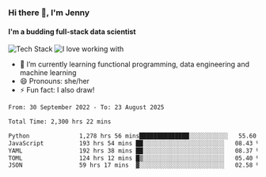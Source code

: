### Hi there 👋, I'm Jenny
#### I'm a budding full-stack data scientist

![Tech Stack](https://github-readme-tech-stack.vercel.app/api/cards?title=Tech+Stack&fontFamily=sans-serif&lineCount=2&theme=catppuccin_mocha&line1=python%2Cpython%2C3776AB%3Bscala%2Cscala%2CDC322F%3Bterraform%2Cterraform%2C844FBA%3Bpostgresql%2Cpostgres%2C4169E1%3B&line2=amazonwebservices%2Caws%2Cf5e0dc%3Bgooglecloud%2Cgcp%2C4285F4%3Bdocker%2Cdocker%2C2496ED%3Bpulumi%2Cpulumi%2C8A3391%3B)
![I love working with](https://github-readme-tech-stack.vercel.app/api/cards?title=I+love+working+with&fontFamily=san-serif&lineCount=3&theme=catppuccin_mocha&bg=%231e1e2e&badge=%23181825&border=%236c7086&titleColor=%2394e2d5&line1=fastapi%2Cfastapi%2C009688%3Bpydantic%2Cpydantic%2CE92063%3Brye%2Crye%2Cf5e0dc%3B&line2=apachespark%2Cspark%2CE25A1C%3Bpytorch%2Ctorch%2CEE4C2C%3B&line3=starship%2Cstarship%2CDD0B78%3Blazyvim%2Clazyvim%2C2E7DE9%3Barchlinux%2Carch%2C1793D1%3B)


- 🌱 I’m currently learning functional programming, data engineering and machine learning
- 😄 Pronouns: she/her 
- ⚡ Fun fact: I also draw! 

<!--START_SECTION:waka-->

```txt
From: 30 September 2022 - To: 23 August 2025

Total Time: 2,300 hrs 22 mins

Python              1,278 hrs 56 mins██████████████░░░░░░░░░░░   55.60 %
JavaScript          193 hrs 54 mins ██░░░░░░░░░░░░░░░░░░░░░░░   08.43 %
YAML                192 hrs 38 mins ██░░░░░░░░░░░░░░░░░░░░░░░   08.37 %
TOML                124 hrs 12 mins █▒░░░░░░░░░░░░░░░░░░░░░░░   05.40 %
JSON                59 hrs 17 mins  ▓░░░░░░░░░░░░░░░░░░░░░░░░   02.58 %
```

<!--END_SECTION:waka-->
